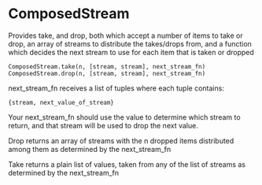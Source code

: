 ComposedStream
==============

Provides take, and drop, both which accept a number of items to
take or drop, an array of streams to distribute the takes/drops from,
and a function which decides the next stream to use for each item that
is taken or dropped

```
ComposedStream.take(n, [stream, stream], next_stream_fn)
ComposedStream.drop(n, [stream, stream], next_stream_fn)
```

next\_stream\_fn receives a list of tuples where each tuple contains:

```
{stream, next_value_of_stream}
```

Your next\_stream\_fn should use the value to determine which stream
to return, and that stream will be used to drop the next value.

Drop returns an array of streams with the n dropped items distributed
among them as determined by the next\_stream\_fn

Take returns a plain list of values, taken from any of the list of streams
as determined by the next\_stream\_fn

